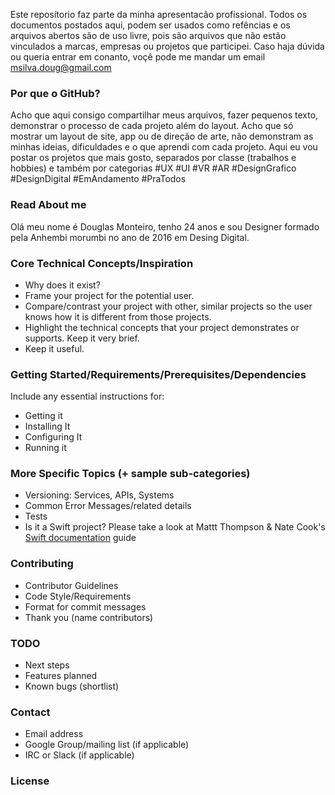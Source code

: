 Este reposítorio faz parte da minha apresentacão profissional. Todos os documentos postados aqui, podem ser usados como refências e os arquivos abertos são de uso livre, pois são arquivos que não estão vinculados a marcas, empresas ou projetos que participei. Caso haja dúvida ou queria entrar em conanto, voçê pode me mandar um email msilva.doug@gmail.com

### Por que o GitHub?

Acho que aqui consigo compartilhar meus arquivos, fazer pequenos texto, demonstrar o processo de cada projeto além do layout. Acho que só mostrar um layout de site, app ou de direção de arte, não demonstram as minhas ideias, dificuldades e o que aprendi com cada projeto. Aqui eu vou postar os projetos que mais gosto, separados por classe (trabalhos e hobbies) e também por categorias #UX #UI #VR #AR #DesignGrafico #DesignDigital #EmAndamento #PraTodos

### Read About me

Olá meu nome é Douglas Monteiro, tenho 24 anos e sou Designer formado pela Anhembi morumbi no ano de 2016 em Desing Digital. 


### Core Technical Concepts/Inspiration

- Why does it exist?
- Frame your project for the potential user. 
- Compare/contrast your project with other, similar projects so the user knows how it is different from those projects.
- Highlight the technical concepts that your project demonstrates or supports. Keep it very brief.
- Keep it useful.

### Getting Started/Requirements/Prerequisites/Dependencies
Include any essential instructions for:
- Getting it
- Installing It
- Configuring It
- Running it

### More Specific Topics (+ sample sub-categories)
- Versioning: Services, APIs, Systems
- Common Error Messages/related details
- Tests
- Is it a Swift project? Please take a look at Mattt Thompson & Nate Cook's [Swift documentation](http://nshipster.com/swift-documentation/) guide

### Contributing
- Contributor Guidelines
- Code Style/Requirements
- Format for commit messages
- Thank you (name contributors)

### TODO
- Next steps
- Features planned
- Known bugs (shortlist)

### Contact
- Email address
- Google Group/mailing list (if applicable)
- IRC or Slack (if applicable)

### License
